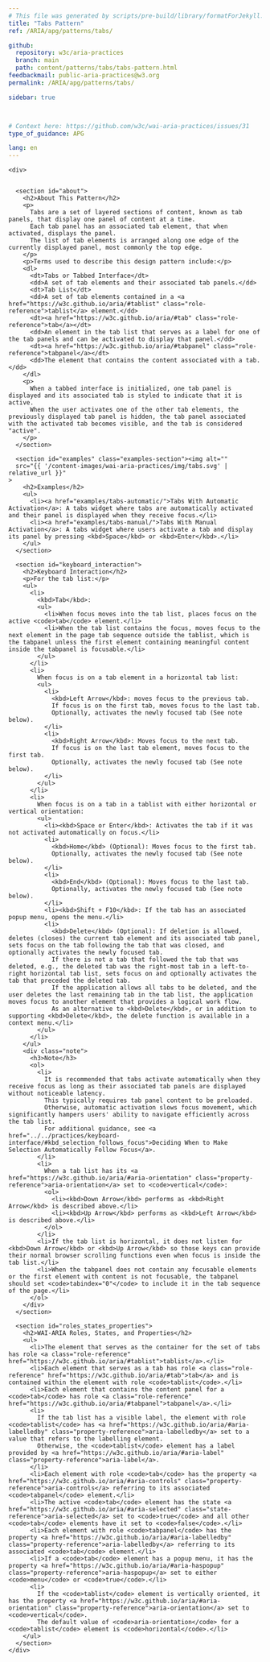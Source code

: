 ```yaml
---
# This file was generated by scripts/pre-build/library/formatForJekyll.js
title: "Tabs Pattern"
ref: /ARIA/apg/patterns/tabs/

github:
  repository: w3c/aria-practices
  branch: main
  path: content/patterns/tabs/tabs-pattern.html
feedbackmail: public-aria-practices@w3.org
permalink: /ARIA/apg/patterns/tabs/

sidebar: true



# Context here: https://github.com/w3c/wai-aria-practices/issues/31
type_of_guidance: APG

lang: en
---
```

<meta charset="UTF-8" />
<meta content="width=device-width, initial-scale=1.0" name="viewport" />
<title>Tabs Pattern</title>

<script src="{{ '/content-assets/wai-aria-practices/shared/js/highlight.pack.js' | relative_url }}"></script>
<script src="{{ '/content-assets/wai-aria-practices/shared/js/app.js' | relative_url }}"></script>



<link 
  rel="stylesheet"
  href="{{ '/content-assets/wai-aria-practices/styles.css' | relative_url }}"
>
<!-- Code highlighting styles -->
<link 
  rel="stylesheet"
  href="{{ '/content-assets/wai-aria-practices/shared/css/github.css' | relative_url }}"
>

<script>
const addBodyClass = undefined;
const enableSidebar = true;
if (addBodyClass) document.body.classList.add(addBodyClass);
if (enableSidebar) document.body.classList.add('has-sidebar');
</script>
    

<script>
    const parentPage = window.location.pathname.match(
      /\/(patterns|practices)\//
    )?.[1];
    if (parentPage) {
      const parentHref = 'a[href*="' + parentPage + '"]';
      document.querySelector(parentHref).classList.add('active');
    }
  </script>
<div>

    <div>
      

      <section id="about">
        <h2>About This Pattern</h2>
        <p>
          Tabs are a set of layered sections of content, known as tab panels, that display one panel of content at a time.
          Each tab panel has an associated tab element, that when activated, displays the panel.
          The list of tab elements is arranged along one edge of the currently displayed panel, most commonly the top edge.
        </p>
        <p>Terms used to describe this design pattern include:</p>
        <dl>
          <dt>Tabs or Tabbed Interface</dt>
          <dd>A set of tab elements and their associated tab panels.</dd>
          <dt>Tab List</dt>
          <dd>A set of tab elements contained in a <a href="https://w3c.github.io/aria/#tablist" class="role-reference">tablist</a> element.</dd>
          <dt><a href="https://w3c.github.io/aria/#tab" class="role-reference">tab</a></dt>
          <dd>An element in the tab list that serves as a label for one of the tab panels and can be activated to display that panel.</dd>
          <dt><a href="https://w3c.github.io/aria/#tabpanel" class="role-reference">tabpanel</a></dt>
          <dd>The element that contains the content associated with a tab.</dd>
        </dl>
        <p>
          When a tabbed interface is initialized, one tab panel is displayed and its associated tab is styled to indicate that it is active.
          When the user activates one of the other tab elements, the previously displayed tab panel is hidden, the tab panel associated with the activated tab becomes visible, and the tab is considered "active".
        </p>
      </section>

      <section id="examples" class="examples-section"><img alt="" 
      src="{{ '/content-images/wai-aria-practices/img/tabs.svg' | relative_url }}"
    >
        <h2>Examples</h2>
        <ul>
          <li><a href="examples/tabs-automatic/">Tabs With Automatic Activation</a>: A tabs widget where tabs are automatically activated and their panel is displayed when they receive focus.</li>
          <li><a href="examples/tabs-manual/">Tabs With Manual Activation</a>: A tabs widget where users activate a tab and display its panel by pressing <kbd>Space</kbd> or <kbd>Enter</kbd>.</li>
        </ul>
      </section>

      <section id="keyboard_interaction">
        <h2>Keyboard Interaction</h2>
        <p>For the tab list:</p>
        <ul>
          <li>
            <kbd>Tab</kbd>:
            <ul>
              <li>When focus moves into the tab list, places focus on the active <code>tab</code> element.</li>
              <li>When the tab list contains the focus, moves focus to the next element in the page tab sequence outside the tablist, which is the tabpanel unless the first element containing meaningful content inside the tabpanel is focusable.</li>
            </ul>
          </li>
          <li>
            When focus is on a tab element in a horizontal tab list:
            <ul>
              <li>
                <kbd>Left Arrow</kbd>: moves focus to the previous tab.
                If focus is on the first tab, moves focus to the last tab.
                Optionally, activates the newly focused tab (See note below).
              </li>
              <li>
                <kbd>Right Arrow</kbd>: Moves focus to the next tab.
                If focus is on the last tab element, moves focus to the first tab.
                Optionally, activates the newly focused tab (See note below).
              </li>
            </ul>
          </li>
          <li>
            When focus is on a tab in a tablist with either horizontal or vertical orientation:
            <ul>
              <li><kbd>Space or Enter</kbd>: Activates the tab if it was not activated automatically on focus.</li>
              <li>
                <kbd>Home</kbd> (Optional): Moves focus to the first tab.
                Optionally, activates the newly focused tab (See note below).
              </li>
              <li>
                <kbd>End</kbd> (Optional): Moves focus to the last tab.
                Optionally, activates the newly focused tab (See note below).
              </li>
              <li><kbd>Shift + F10</kbd>: If the tab has an associated popup menu, opens the menu.</li>
              <li>
                <kbd>Delete</kbd> (Optional): If deletion is allowed, deletes (closes) the current tab element and its associated tab panel, sets focus on the tab following the tab that was closed, and optionally activates the newly focused tab.
                If there is not a tab that followed the tab that was deleted, e.g., the deleted tab was the right-most tab in a left-to-right horizontal tab list, sets focus on and optionally activates the tab that preceded the deleted tab.
                If the application allows all tabs to be deleted, and the user deletes the last remaining tab in the tab list, the application moves focus to another element that provides a logical work flow.
                As an alternative to <kbd>Delete</kbd>, or in addition to supporting <kbd>Delete</kbd>, the delete function is available in a context menu.</li>
            </ul>
          </li>
        </ul>
        <div class="note">
          <h3>Note</h3>
          <ol>
            <li>
              It is recommended that tabs activate automatically when they receive focus as long as their associated tab panels are displayed without noticeable latency.
              This typically requires tab panel content to be preloaded.
              Otherwise, automatic activation slows focus movement, which significantly hampers users' ability to navigate efficiently across the tab list.
              For additional guidance, see <a href="../../practices/keyboard-interface/#kbd_selection_follows_focus">Deciding When to Make Selection Automatically Follow Focus</a>.
            </li>
            <li>
              When a tab list has its <a href="https://w3c.github.io/aria/#aria-orientation" class="property-reference">aria-orientation</a> set to <code>vertical</code>:
              <ol>
                <li><kbd>Down Arrow</kbd> performs as <kbd>Right Arrow</kbd> is described above.</li>
                <li><kbd>Up Arrow</kbd> performs as <kbd>Left Arrow</kbd> is described above.</li>
              </ol>
            </li>
            <li>If the tab list is horizontal, it does not listen for <kbd>Down Arrow</kbd> or <kbd>Up Arrow</kbd> so those keys can provide their normal browser scrolling functions even when focus is inside the tab list.</li>
            <li>When the tabpanel does not contain any focusable elements or the first element with content is not focusable, the tabpanel should set <code>tabindex="0"</code> to include it in the tab sequence of the page.</li>
          </ol>
        </div>
      </section>

      <section id="roles_states_properties">
        <h2>WAI-ARIA Roles, States, and Properties</h2>
        <ul>
          <li>The element that serves as the container for the set of tabs has role <a class="role-reference" href="https://w3c.github.io/aria/#tablist">tablist</a>.</li>
          <li>Each element that serves as a tab has role <a class="role-reference" href="https://w3c.github.io/aria/#tab">tab</a> and is contained within the element with role <code>tablist</code>.</li>
          <li>Each element that contains the content panel for a <code>tab</code> has role <a class="role-reference" href="https://w3c.github.io/aria/#tabpanel">tabpanel</a>.</li>
          <li>
            If the tab list has a visible label, the element with role <code>tablist</code> has <a href="https://w3c.github.io/aria/#aria-labelledby" class="property-reference">aria-labelledby</a> set to a value that refers to the labelling element.
            Otherwise, the <code>tablist</code> element has a label provided by <a href="https://w3c.github.io/aria/#aria-label" class="property-reference">aria-label</a>.
          </li>
          <li>Each element with role <code>tab</code> has the property <a href="https://w3c.github.io/aria/#aria-controls" class="property-reference">aria-controls</a> referring to its associated <code>tabpanel</code> element.</li>
          <li>The active <code>tab</code> element has the state <a href="https://w3c.github.io/aria/#aria-selected" class="state-reference">aria-selected</a> set to <code>true</code> and all other <code>tab</code> elements have it set to <code>false</code>.</li>
          <li>Each element with role <code>tabpanel</code> has the property <a href="https://w3c.github.io/aria/#aria-labelledby" class="property-reference">aria-labelledby</a> referring to its associated <code>tab</code> element.</li>
          <li>If a <code>tab</code> element has a popup menu, it has the property <a href="https://w3c.github.io/aria/#aria-haspopup" class="property-reference">aria-haspopup</a> set to either <code>menu</code> or <code>true</code>.</li>
          <li>
            If the <code>tablist</code> element is vertically oriented, it has the property <a href="https://w3c.github.io/aria/#aria-orientation" class="property-reference">aria-orientation</a> set to <code>vertical</code>.
            The default value of <code>aria-orientation</code> for a <code>tablist</code> element is <code>horizontal</code>.</li>
        </ul>
      </section>
    </div>
  
</div>
<script 
  src="{{ '/content-assets/wai-aria-practices/shared/js/skipto.js' | relative_url }}"
></script>
